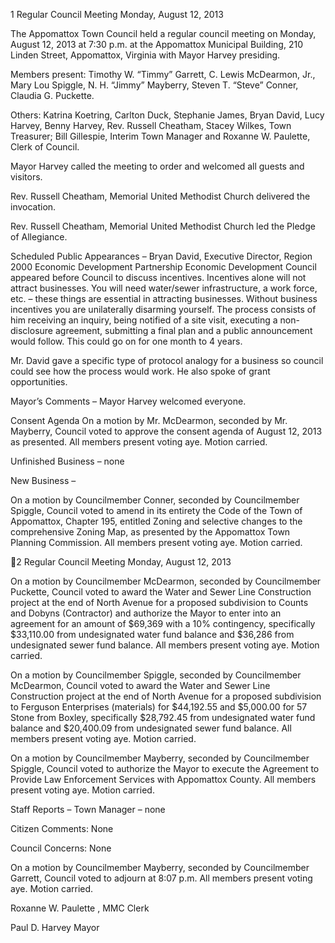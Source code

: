 1  Regular Council Meeting
Monday, August 12, 2013

The Appomattox Town Council held a regular council meeting on Monday, August 12, 2013 at
7:30 p.m. at the Appomattox Municipal Building, 210 Linden Street, Appomattox, Virginia with
Mayor Harvey presiding.

Members present:  Timothy W. “Timmy” Garrett, C. Lewis McDearmon, Jr., Mary Lou Spiggle,
N. H. “Jimmy” Mayberry, Steven T. “Steve” Conner, Claudia G. Puckette.

Others:  Katrina Koetring, Carlton Duck, Stephanie James, Bryan David, Lucy Harvey, Benny
Harvey, Rev. Russell Cheatham, Stacey Wilkes, Town Treasurer; Bill Gillespie, Interim Town
Manager and Roxanne W. Paulette, Clerk of Council.

Mayor Harvey called the meeting to order and welcomed all guests and visitors.

Rev. Russell Cheatham, Memorial United Methodist Church delivered the invocation.

Rev. Russell Cheatham, Memorial United Methodist Church led the Pledge of Allegiance.

Scheduled Public Appearances –
Bryan David, Executive Director, Region 2000 Economic Development Partnership Economic
Development Council appeared before Council to discuss incentives.  Incentives alone will not
attract businesses.  You will need water/sewer infrastructure, a work force, etc. – these things are
essential in attracting businesses.  Without business incentives you are unilaterally disarming
yourself.   The process consists of him receiving an inquiry, being notified of a site visit,
executing a non-disclosure agreement, submitting a final plan and a public announcement would
follow.  This could go on for one month to 4 years.

Mr. David gave a specific type of protocol analogy for a business so council could see how the
process would work.  He also spoke of grant opportunities.

Mayor’s Comments –
Mayor Harvey welcomed everyone.

Consent Agenda
On a motion by Mr. McDearmon, seconded by Mr. Mayberry, Council voted to approve the
consent agenda of August 12, 2013 as presented.  All members present voting aye.  Motion
carried.

Unfinished Business – none

New Business –

On a motion by Councilmember Conner, seconded by Councilmember Spiggle, Council voted to
amend in its entirety the Code of the Town of Appomattox, Chapter 195, entitled Zoning and
selective changes to the comprehensive Zoning Map, as presented by the Appomattox Town
Planning Commission.  All members present voting aye.  Motion carried.

2  Regular Council Meeting
Monday, August 12, 2013

On a motion by Councilmember McDearmon, seconded by Councilmember Puckette, Council
voted to award the Water and Sewer Line Construction project at the end of North Avenue for a
proposed subdivision to Counts and Dobyns (Contractor) and authorize the Mayor to enter into
an agreement for an amount of $69,369 with a 10% contingency, specifically $33,110.00 from
undesignated water fund balance and $36,286 from undesignated sewer fund balance.  All
members present voting aye.  Motion carried.

On a motion by Councilmember Spiggle, seconded by Councilmember McDearmon, Council
voted to award the Water and Sewer Line Construction project at the end of North Avenue for a
proposed subdivision to Ferguson Enterprises (materials) for $44,192.55 and $5,000.00 for 57
Stone from Boxley, specifically $28,792.45 from undesignated water fund balance and
$20,400.09 from undesignated sewer fund balance.  All members present voting aye.  Motion
carried.

On a motion by Councilmember Mayberry, seconded by Councilmember Spiggle, Council voted
to authorize the Mayor to execute the Agreement to Provide Law Enforcement Services with
Appomattox County.  All members present voting aye.  Motion carried.

Staff Reports –
Town Manager – none

Citizen Comments:
None

Council Concerns:
None

On a motion by Councilmember Mayberry, seconded by Councilmember Garrett, Council voted
to adjourn at 8:07 p.m.  All members present voting aye.  Motion carried.

Roxanne W. Paulette , MMC
Clerk

Paul D. Harvey
Mayor

